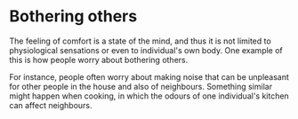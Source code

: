 # Bothering others

The feeling of comfort is a state of the mind, and thus it is not 
limited to physiological sensations or even to individual's own 
body. One example of this is how people worry about bothering 
others. 

For instance, people often worry about making noise that 
can be unpleasant for other people in the house and also of 
neighbours. Something similar might happen when cooking, in which
the odours of one individual's kitchen can affect neighbours.